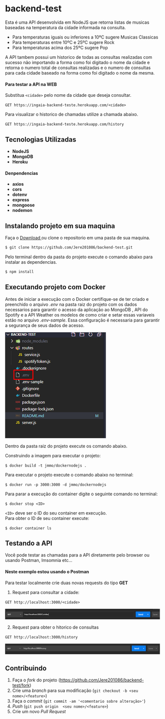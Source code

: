 # backend-test
Esta é uma API desenvolvida em NodeJS que retorna listas de musicas baseadas na temperatura da cidade informada na consulta.<br>
- Para temperaturas iguais ou inferiores a 10ºC sugere Musicas Classicas<br>
- Para temperaturas entre 10ºC e 25ºC sugere Rock<br>
- Para temperaturas acima dos 25ºC sugere Pop<br>
  
A API tambem possui um historico de todas as consultas realizadas com sucesso não importando a forma como foi digitado o nome da cidade e retorna o numero total de consultas realizadas e o numero de consultas para cada cidade baseado na forma como foi digitado o nome da mesma.

 #### Para testar a API na WEB
Substitua `<cidade>` pelo nome da cidade que deseja consultar.

`GET https://ingaia-backend-teste.herokuapp.com/<cidade>`

Para visualizar o historico de chamadas utilize a chamada abaixo.

`GET https://ingaia-backend-teste.herokuapp.com/history` 

## Tecnologias Utilizadas
- **NodeJS**
- **MongoDB**
- **Heroku**
#### Denpendencias
- **axios**
- **cors**
- **dotenv**
- **express**
- **mongoose**
- **nodemon**

## Instalando projeto em sua maquina
Faça o [Download ](https://github.com/Jere201086/backend-test/archive/master.zip "Download ") ou clone o repositorio em uma pasta de sua maquina.
```bash
$ git clone https://github.com/Jere201086/backend-test.git
```

Pelo terminal dentro da pasta do projeto execute o comando abaixo para instalar
as dependencias.
```bash
$ npm install
```

## Executando projeto com Docker
Antes de iniciar a execução com o Docker certifique-se de ter criado e preenchido o arquivo *.env*
na pasta raiz do projeto com os dados necessarios para garantir o acesso da aplicação ao MongoDB , API do Spotify e a API Weather os modelos de como criar e setar essas variaveis estão no arquivo *.env-sample*. Essa configuração é necessaria para garantir a segurança de seus dados de acesso.

![.env file](https://github.com/Jere201086/Images-For-Readmes/blob/master/img-backend-test-readme/envIMG.png ".env file")

Dentro da pasta raiz do projeto execute os comando abaixo.

Construindo a imagem para executar o projeto:

`$ docker build -t jmmo/dockernodejs .`

Para executar o projeto execute o comando abaixo no terminal:

`$ docker run -p 3000:3000 -d jmmo/dockernodejs`

Para parar a execução do container digite o seguinte comando no terminal:

`$ docker stop <ID>`

`<ID>` deve ser o ID do seu container em execução.<br>
Para obter o ID de seu container execute:

`$ docker container ls`

## Testando a API

Você pode testar as chamadas para a API diretamente pelo browser ou usando Postman, Imsomnia etc...<br>
#### Neste exemplo estou usando o Postman
Para testar localmente crie duas novas requests do tipo **GET**<br>
1. Request para consultar a cidade:

`GET http://localhost:3000/<cidade>`

![consulta](https://github.com/Jere201086/Images-For-Readmes/blob/master/img-backend-test-readme/query.png "consulta")

2. Request para obter o hitorico de consultas

`GET http://localhost:3000/history`

![history](https://github.com/Jere201086/Images-For-Readmes/blob/master/img-backend-test-readme/history.png "history")

## Contribuindo

1. Faça o _fork_ do projeto (<https://github.com/Jere201086/backend-test/fork>)
2. Crie uma _branch_ para sua modificação (`git checkout -b <seu nome>/<feature>`)
3. Faça o _commit_ (`git commit -am '<comentario sobre alteração>'`)
4. _Push_ (`git push origin  <seu nome>/<feature>`)
5. Crie um novo _Pull Request_

